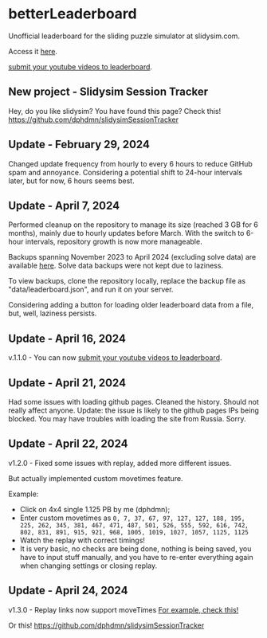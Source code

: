 # betterLeaderboard
Unofficial leaderboard for the sliding puzzle simulator at slidysim.com. 

Access it [here](https://dphdmn.github.io/betterLeaderboard/).


[submit your youtube videos to leaderboard](https://docs.google.com/forms/d/e/1FAIpQLSd14jEa6wVTrRkgiuEBKdC8nvdU4JjRfVuOIuPTtkl1zzzKxA/viewform).

## New project - Slidysim Session Tracker
Hey, do you like slidysim? You have found this page? Check this! https://github.com/dphdmn/slidysimSessionTracker

## Update - February 29, 2024
Changed update frequency from hourly to every 6 hours to reduce GitHub spam and annoyance. Considering a potential shift to 24-hour intervals later, but for now, 6 hours seems best.

## Update - April 7, 2024
Performed cleanup on the repository to manage its size (reached 3 GB for 6 months), mainly due to hourly updates before March. With the switch to 6-hour intervals, repository growth is now more manageable.

Backups spanning November 2023 to April 2024 (excluding solve data) are available [here](https://drive.google.com/file/d/1dzUc0bwpY4PUppNLjEXhW1WWHCu7CL-V/view?usp=sharing). Solve data backups were not kept due to laziness.

To view backups, clone the repository locally, replace the backup file as "data/leaderboard.json", and run it on your server.

Considering adding a button for loading older leaderboard data from a file, but, well, laziness persists.

## Update - April 16, 2024
v.1.1.0 - You can now [submit your youtube videos to leaderboard](https://docs.google.com/forms/d/e/1FAIpQLSd14jEa6wVTrRkgiuEBKdC8nvdU4JjRfVuOIuPTtkl1zzzKxA/viewform).

## Update - April 21, 2024
Had some issues with loading github pages. Cleaned the history. Should not really affect anyone.
Update: the issue is likely to the github pages IPs being blocked. 
You may have troubles with loading the site from Russia. Sorry.

## Update - April 22, 2024
v1.2.0 - Fixed some issues with replay, added more different issues.

But actually implemented custom movetimes feature.

Example:

- Click on 4x4 single 1.125 PB by me (dphdmn);
- Enter custom movetimes as ``0, 7, 37, 67, 97, 127, 127, 188, 195, 225, 262, 345, 381, 467, 471, 487, 501, 526, 555, 592, 616, 742, 802, 831, 891, 915, 921, 968, 1005, 1019, 1027, 1057, 1125, 1125``
- Watch the replay with correct timings!
- It is very basic, no checks are being done, nothing is being saved, you have to input stuff manually, and you have to re-enter everything again when changing settings or closing replay.

## Update - April 24, 2024
v1.3.0 - Replay links now support moveTimes [For example, check this!](https://github.com/dphdmn/getLatestSolve/tree/main)

Or this!  https://github.com/dphdmn/slidysimSessionTracker

